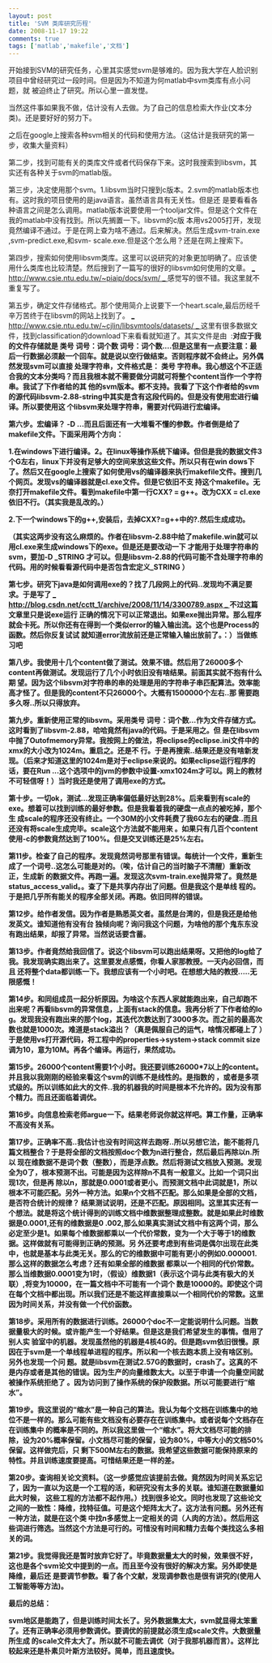 ```yaml
---
layout: post
title: 'SVM 类库研究历程'
date: 2008-11-17 19:22
comments: true
tags: ['matlab','makefile','文档']
---
```


开始接到SVM的研究任务，心里其实感觉svm是够难的。因为我大学在人脸识别项目中曾经研究过一段时间。但是因为不知道为何matlab中svm类库有点小问题，就
被迫终止了研究。所以心里一直发憷。

当然这件事如果我不做，估计没有人去做。为了自己的信息检索大作业(文本分类)。还是要好好的努力下。

之后在google上搜索各种svm相关的代码和使用方法。（这估计是我研究的第一步，收集大量资料）

第二步，找到可能有关的类库文件或者代码保存下来。这时我搜索到libsvm，其实还有各种关于svm的matlab版。

第三步，决定使用那个svm。1.libsvm当时只搜到c版本。2.svm的matlab版本也有。这时我的项目使用的是java语言。虽然语言具有无关性。但是还
是要看看各种语言之间是怎么调用。matlab版本说要使用一个tooljar文件。但是这个文件在我的matlab中没有找到。所以先搁置一下。libsvm的c版
本用vs2005打开，发现竟然编译不通过。于是在网上查为啥不通过。后来解决。然后生成svm-train.exe ,svm-predict.exe,和svm-
scale.exe.但是这个怎么用？还是在网上搜索下。

第四步，搜索如何使用libsvm类库。这里可以说研究的对象更加明确了。应该使用什么类库也比较清楚。然后搜到了一篇写的很好的libsvm如何使用的文章。 [
_ http://www.csie.ntu.edu.tw/~piaip/docs/svm/ _
](http://www.csie.ntu.edu.tw/~piaip/docs/svm/) 感觉写的很不错。我这里就不重复写了。

第五步，确定文件存储格式。那个使用简介上说要下一个heart.scale,最后历经千辛万苦终于在libsvm的网站上找到了。 [ _
http://www.csie.ntu.edu.tw/~cjlin/libsvmtools/datasets/ _
](http://www.csie.ntu.edu.tw/~cjlin/libsvmtools/datasets/)
这里有很多数据文件，找到classification的download下来看看就知道了。其实文件是由<class>  <A>:<B>对应于我的文件存储就是
类号 词号：词个数 词号：词个数....但是这里有一点要注意：最后一行数据必须敲一个回车。就是说以空行做结束。否则程序就不会终止。另外偶然发现svm可以直接
处理字符串，文件格式是： 类号 字符串。我心想这个不正适合我的文本分类吗？而且我根本就不需要做分词就可将整个content当作一个字符串。我试了下作者给的其
他的svm版本。都不支持。我看了下这个作者给的svm的源代码libsvm-2.88-string中其实是含有这段代码的。但是没有使用宏进行编译。所以要使用这
个libsvm来处理字符串，需要对代码进行宏编译。

第六步。宏编译？ -D ...而且后面还有一大堆看不懂的参数。作者倒是给了makefile文件。下面采用两个方向：

1.在windows下进行编译。2。在linux等操作系统下编译。但但是我的数据文件3个G左右，linux下并没有足够大的空间来放这些文件。所以只有在win
dows下了。然后又在google上搜索了如何使用vs的编译器来执行makefile文件。搜到几个网页。发现vs的编译器就是cl.exe文件。但是它依旧不支
持这个makefile。无奈打开makefile文件。看到makefile中第一行CXX? = g++。改为CXX = cl.exe
依旧不行。（其实我是乱改的。）

2.下一个windows下的g++,安装后，去掉CXX?=g++中的?.然后生成成功。

（其实这两步没有这么麻烦的。作者在libsvm-2.88中给了makefile.win就可以用cl.exe来生成windows下的exe。但是还是要改动一下
才能用于处理字符串的svm，要加-D _STRING
才可以。但是libsvm-2.88的代码可能不含处理字符串的代码。用的时候看看源代码中是否包含宏定义_STRING ）

第七步。研究下java是如何调用exe的？找了几段网上的代码..发现均不满足要求。于是写了 [ _
http://blog.csdn.net/cctt_1/archive/2008/11/14/3300789.aspx _
](http://blog.csdn.net/cctt_1/archive/2008/11/14/3300789.aspx) 不过这篇文章里只是说exe运行
正确的情况下可以正常退出。如果exe抛出异常。那么程序就会卡死。所以你还有在得到一个类似error的输入输出流。这个也是Process的函数。然后你反复试试
就知道error流放前还是正常输入输出放前了。：）当做练习吧

第八步。我使用十几个content做了测试。效果不错。然后用了26000多个content再做测试。发现运行了几个小时依旧没有啥结果。前面其实就不抱有什么期
望。因为这个libsvm对字符串的串的处理是用的字符串子串匹配算法。效率能高才怪了。但是我的content不只26000个。大概有1500000个左右..那
需要跑多久呀..所以只得放弃。

第九步。重新使用正常的libsvm。采用类号 词号：词个数...作为文件存储方式。这时看到了libsvm-2.88，哈哈竟然有java的代码。于是采用之。但
是在libsvm中抛了Outofmemory异常。我按网上的做法，将eclipse的eclipse.ini文件中的xmx的大小改为1024m。重启之。还是不
行。于是再搜索..结果还是没有啥新发现。（后来才知道这里的1024m是对于eclipse来说的。如果eclipse运行程序的话，要在Run
...这个选项中的jvm的参数中设置-xmx1024m才可以。网上的教材不可轻信呀！）当时我还是使用了调用exe的方式。

第十步。一切ok，测试...发现正确率偏低最好达到28%。后来看到有scale的exe。想着可以找到训练的最好参数。但是我看着我的硬盘一点点的被吃掉，那个生
成scale的程序还没有终止。一个30M的小文件耗费了我6G左右的硬盘..而且还没有将scale生成完毕。scale这个方法就不能用来
。如果只有几百个content使用-c的参数竟然达到了100%。但是交叉训练还是25%左右。

第11步。检查了自己的程序。发现竟然词号那里有错误。每统计一个文件，重新生成了一个词号..这怎么可能是对的。（唉，估计自己的当时脑子不清醒）重新改正，生成新
的数据文件。再跑一遍。发现这次svm-train.exe抛异常了。竟然是status_access_valid。。查了下是共享内存出了问题。但是我这个是单线
程的。于是把几乎所有能关的程序全部关闭。再跑。依旧同样的错误。

第12步。给作者发信。因为作者是熟悉英文者。虽然是台湾的，但是我还是给他发英文。谁知道他有没有台
独倾向呢？询问我这个问题，为啥他的那个鬼东东没有跑出结果，却报了异常。当然说话要含蓄。

第13步。作者竟然给我回信了。说这个libsvm可以跑出结果呀。又把他的log给了我。我发现确实跑出来了。这里要发点感慨，你看人家那教授。一天内必回信，而且
还将整个data都训练一下。我想应该有一个小时吧。在想想大陆的教授.....无限感慨！

第14步。和同组成员一起分析原因。为啥这个东西人家就能跑出来，自己却跑不出来呢？再看libsvm的异常信息，上面有stack的信息。我再分析了下作者给的lo
g。发现我没有跑出来的那个log，其迭代次数达到了3000多次。而之前的最高次数也就是1000次。难道是stack溢出？（真是佩服自己的运气，啥情况都碰上了
）于是使用vs打开源代码，将工程中的properties->system->stack commit size
调为10，意为10M。再各个编译。再运行，果然成功。

第15步。26000个content需要1个小时。我还要训练26000*7以上的content。并且我以我刚刚的经验来看这个svm的训练不是线性的。是指数的
，或者是多项式级的。所以训练如此大的文件..我的机器我的时间是根本不允许的。因为没有那个精力。而且还面临着调优。

第16步。向信息检索老师argue一下。结果老师说你就这样吧。算工作量，正确率不高没有关系。

第17步。正确率不高..我估计也没有时间这样去跑呀..所以另想它法，能不能将几篇文档整合？于是将全部的文档按照doc个数为n进行整合，然后最后再除以n.所以
现在维数据不是词个数（整数），而是浮点数。然后将测试文档放入预测。发现全为0了，根本预测不出。可能是因为这样除n不具有一般意义。比如一个词只出现1次，但是再
除以n，那就是0.0001或者更小。而预测文档中此词就是1，所以根本不可能匹配。另外一种方法。如果n个文档不匹配。那么如果是全部的文档，是否符合统计的规律？
结果测试说明，还是不匹配。原因相同。这里其实还有一个想法。就是将这个统计得到的训练文档中维数据整理成整数。就是如果此时维数据是0.0001,还有的维数据是0
.002,那么如果真实测试文档中有这两个词，那么必定至少是1。如果每个维数据都乘以一个代价常数，变为一个大于等于1的维数据。这样做就有可能得到正确的预测。另
外还要考虑到有些词是偶尔出现在此类中，也就是基本与此类无关。那么的它的维数据中可能有更小的例如0.000001.那么这样的数据怎么考虑？还有如果全部的维数据
都乘以一个相同的代价常数。那么当维数据0.0001变为1时，（假设）维数据1（表示这个词与此类有极大的关联）,将变为10000，在一篇文档中不可能有一个词个
数是10000的。即使这个词在每个文档中都出现。所以我们还是不能这样直接乘以一个相同代价的常数。这里因为时间关系，并没有做一个代价函数。

第18步。采用所有的数据进行训练。26000个doc不一定能说明什么问题。当数据量极大的时候。或许能产生一个好结果。但是这是我们希望发生的事情。借用了别人实
验室中的机器。发现虽然他的机器是4核4G的。但是跑svm依旧很慢。原因在于svm是一个单线程单进程的程序。所以和一个核去跑本质上没有啥区别。另外也发现一个问
题。就是libsvm在测试2.57G的数据时，crash了。这真的不是内存或者是其他的错误。因为生产的向量维数太大。以至于申请一个向量空间就被操作系统拒绝了
。因为访问到了操作系统的保护段数据。所以可能要进行“缩水”。

第19步。我这里说的“缩水”是一种自己的算法。我认为每个文档在训练集中的地位不是一样的。那么可能有些文档没有必要存在在训练集中。或者说每个文档存在在训练集中
的概率是不同的。所以我这里做一个“缩水”。将大文档尽可能的排除，设为20%概率保留。小文档尽可能的保留，设为80%，中等大小的文档50%保留。这样做完后，只
剩下500M左右的数据。我希望这些数据可能保持原来的特性。并且训练速度要提高。可惜结果还是一样的差。

第20步。查询相关论文资料。（这一步感觉应该提前去做。竟然因为时间关系忘记了，因为一直以为这是一个工程的活，和研究没有太多的关联。谁知道在数据量如此大时候，
这些工程的方法都不起作用。）找到很多论文。同时也发现了这些论文之间的一致性：降维，找特征值。可是这个矩阵太大了。这方法有问题。另外还有一种方法，就是在这个类
中找n多感觉上一定相关的词（人肉的方法）。然后用这些词进行筛选。当然这个方法是可行的。可惜没有时间和精力去每个类找这么多相关的词。

第21步。我觉得我还是暂时放弃它好了。毕竟数据量太大的时候，效果很不好，这也是各个svm论文中提到的一点。而且至今没有很好的解决方案。另外即使是降维，最后还
是要调节参数。看了各个文献，发现调参数也是很有讲究的(使用人工智能等等方法)。

最后的总结：

svm地区是能跑了，但是训练时间太长了。另外数据集太大，svm就显得太笨重了。还有正确率必须用参数调优。要调优的前提就必须生成scale文件。大数据量所生成
的scale文件太大了。所以就不可能去调优（对于我那机器而言）。这样比较起来还是朴素贝叶斯方法较好。简单，而且速度快。

